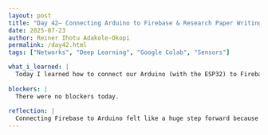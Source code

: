 ```yaml
---
layout: post
title: "Day 42– Connecting Arduino to Firebase & Research Paper Writing"
date: 2025-07-23
author: Reiner Ihotu Adakole-Okopi
permalink: /day42.html
tags: ["Networks", "Deep Learning", "Google Colab", "Sensors"]

what_i_learned: |
  Today I learned how to connect our Arduino (with the ESP32) to Firebase and send real-time sensor data to the Realtime Database. I explored how to set up the Firebase project, configure the credentials, and write code that pushes data from the sensors into the cloud. It was a good mix of hardware and backend work. I also figured out how to debug common connection issues like Wi-Fi errors or failed uploads. On top of that, I spent time improving the flow of our research paper, making sure the technical process is clearly explained.
  
blockers: |
  There were no blockers today. 
  
reflection: |
  Connecting Firebase to Arduino felt like a huge step forward because it brought everything together—from the physical sensors to cloud storage. Seeing the data show up live reminded me of why I enjoy hands-on tech projects. It helped me understand how cloud-based systems work in real-world IoT applications. Writing the paper right after helped reinforce what I had just built, which made the explanations feel more genuine. Overall, it was a productive and satisfying day.
---
```

